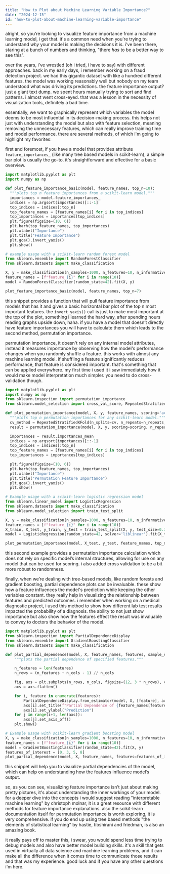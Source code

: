 ```yaml
---
title: "How to Plot about Machine Learning Variable Importance?"
date: "2024-12-15"
id: "how-to-plot-about-machine-learning-variable-importance"
---
```


alright, so you’re looking to visualize feature importance from a machine learning model, i get that. it's a common need when you're trying to understand *why* your model is making the decisions it is. i've been there, staring at a bunch of numbers and thinking, "there *has* to be a better way to see this".

over the years, i've wrestled (oh i tried, i have to say) with different approaches. back in my early days, i remember working on a fraud detection project. we had this gigantic dataset with like a hundred different features. the model was working reasonably well but nobody on my team understood what was driving its predictions. the feature importance output? just a giant text dump. we spent hours manually trying to sort and find patterns. i almost went cross-eyed. that was a lesson in the necessity of visualization tools, definitely a bad time.

essentially, we want to graphically represent which variables the model deems to be most influential in its decision-making process. this helps not just with understanding the model but also with feature selection, meaning removing the unnecessary features, which can really improve training time and model performance. there are several methods, of which i'm going to highlight my favorites:

first and foremost, if you have a model that provides attribute `feature_importances_` (like many tree based models in scikit-learn), a simple bar plot is usually the go-to. it's straightforward and effective for a basic overview.

```python
import matplotlib.pyplot as plt
import numpy as np

def plot_feature_importance_basic(model, feature_names, top_n=10):
  """plots top n feature importances from a scikit-learn model."""
  importances = model.feature_importances_
  indices = np.argsort(importances)[::-1]
  top_indices = indices[:top_n]
  top_feature_names = [feature_names[i] for i in top_indices]
  top_importances = importances[top_indices]
  plt.figure(figsize=(10, 6))
  plt.barh(top_feature_names, top_importances)
  plt.xlabel("Importance")
  plt.title("Feature Importance")
  plt.gca().invert_yaxis()
  plt.show()

# example usage with a scikit-learn random forest model
from sklearn.ensemble import RandomForestClassifier
from sklearn.datasets import make_classification

X, y = make_classification(n_samples=1000, n_features=10, n_informative=5, random_state=42)
feature_names = [f"feature_{i}" for i in range(10)]
model = RandomForestClassifier(random_state=42).fit(X, y)

plot_feature_importance_basic(model, feature_names, top_n=7)

```

this snippet provides a function that will pull feature importance from models that has it and gives a basic horizontal bar plot of the top n most important features. the `invert_yaxis()` call is just to make most important at the top of the plot, something i learned the hard way, after spending hours reading graphs upside down, haha. if you have a model that doesn’t directly have feature importances you will have to calculate them which leads to the second method, permutation importance.

permutation importance, it doesn't rely on any internal model attributes, instead it measures importance by observing how the model's performance changes when you randomly shuffle a feature. this works with almost any machine learning model. if shuffling a feature significantly reduces performance, that feature is considered important. that's something that can be applied everywhere. my first time i used it i saw immediately how it would make model interpretation much simpler. you need to do cross-validation though.

```python
import matplotlib.pyplot as plt
import numpy as np
from sklearn.inspection import permutation_importance
from sklearn.model_selection import cross_val_score, RepeatedStratifiedKFold

def plot_permutation_importance(model, X, y, feature_names, scoring='accuracy', n_repeats=10, cv=5, top_n=10):
  """plots top n permutation importances for any scikit-learn model."""
  cv_method = RepeatedStratifiedKFold(n_splits=cv, n_repeats=n_repeats, random_state=42)
  result = permutation_importance(model, X, y, scoring=scoring, n_repeats=n_repeats, random_state=42)

  importances = result.importances_mean
  indices = np.argsort(importances)[::-1]
  top_indices = indices[:top_n]
  top_feature_names = [feature_names[i] for i in top_indices]
  top_importances = importances[top_indices]

  plt.figure(figsize=(10, 6))
  plt.barh(top_feature_names, top_importances)
  plt.xlabel("Importance")
  plt.title("Permutation Feature Importance")
  plt.gca().invert_yaxis()
  plt.show()

# Example usage with a scikit-learn logistic regression model
from sklearn.linear_model import LogisticRegression
from sklearn.datasets import make_classification
from sklearn.model_selection import train_test_split

X, y = make_classification(n_samples=1000, n_features=10, n_informative=5, random_state=42)
feature_names = [f"feature_{i}" for i in range(10)]
X_train, X_test, y_train, y_test = train_test_split(X, y, test_size=0.3, random_state=42)
model = LogisticRegression(random_state=42, solver='liblinear').fit(X_train, y_train)

plot_permutation_importance(model, X_test, y_test, feature_names, top_n=7)
```

this second example provides a permutation importance calculation which does not rely on specific model’s internal structures, allowing for use on any model that can be used for scoring. i also added cross validation to be a bit more robust to randomness.

finally, when we’re dealing with tree-based models, like random forests and gradient boosting, partial dependence plots can be invaluable. these show how a feature influences the model's prediction while keeping the other variables constant. they really help in visualizing the relationship between features and predicted outcomes. i remember when working on a medical diagnostic project, i used this method to show how different lab test results impacted the probability of a diagnosis. the ability to not just show importance but also show how the features effect the result was invaluable to convey to doctors the behavior of the model.

```python
import matplotlib.pyplot as plt
from sklearn.inspection import PartialDependenceDisplay
from sklearn.ensemble import GradientBoostingClassifier
from sklearn.datasets import make_classification

def plot_partial_dependence(model, X, feature_names, features, sample_size=100, n_cols=2):
    """plots the partial dependence of specified features."""

    n_features = len(features)
    n_rows = (n_features + n_cols - 1) // n_cols

    fig, axs = plt.subplots(n_rows, n_cols, figsize=(12, 3 * n_rows), constrained_layout=True)
    axs = axs.flatten()

    for i, feature in enumerate(features):
        PartialDependenceDisplay.from_estimator(model, X, [feature], ax=axs[i], feature_names=feature_names)
        axs[i].set_title(f"Partial Dependence of {feature_names[feature]}")
        axs[i].set_ylabel("Prediction")
    for j in range(i+1, len(axs)):
        axs[j].set_axis_off()
    plt.show()

# Example usage with scikit-learn gradient boosting model
X, y = make_classification(n_samples=1000, n_features=10, n_informative=5, random_state=42)
feature_names = [f"feature_{i}" for i in range(10)]
model = GradientBoostingClassifier(random_state=42).fit(X, y)
features_of_interest = [0, 3, 5, 8]
plot_partial_dependence(model, X, feature_names, features=features_of_interest)

```

this snippet will help you to visualize partial dependencies of the model, which can help on understanding how the features influence model’s output.

so, as you can see, visualizing feature importance isn’t just about making pretty pictures, it's about understanding the inner workings of your model. for a deeper dive into the concepts i would suggest reading "interpretable machine learning" by christoph molnar, it is a great resource with different methods for feature importance explanations. also the scikit-learn documentation itself for permutation importance is worth exploring, it is very comprehensive. if you do end up using tree based methods "the elements of statistical learning" by hastie, tibshirani and friedman, is also an amazing book.

it really pays off to master this, i swear, you would spend less time trying to debug models and also have better model building skills. it's a skill that gets used in virtually all data science and machine learning problems, and it can make all the difference when it comes time to communicate those results and that was my experience. good luck and if you have any other questions i'm here.
